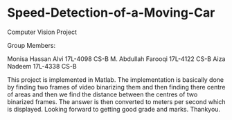 # Speed-Detection-of-a-Moving-Car
Computer Vision Project

Group Members:

Monisa Hassan Alvi 17L-4098 CS-B
M. Abdullah Farooqi 17L-4122 CS-B
Aiza Nadeem 17L-4338 CS-B


This project is implemented in Matlab. The implementation is basically done by finding two frames of video binarizing them and then finding there centre
of areas and then we find the distance between the centres of two binarized frames. The answer is then converted to 
meters per second which is displayed. Looking forward to getting good grade and marks. Thankyou. 
